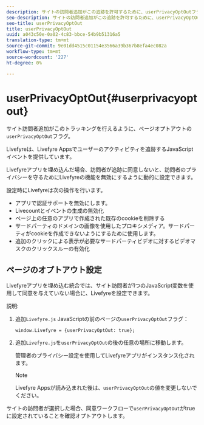 ```yaml
---
description: サイトの訪問者追加がこの追跡を許可するために、userPrivacyOptOutフラグをページにオプトアウト設定します。
seo-description: サイトの訪問者追加がこの追跡を許可するために、userPrivacyOptOutフラグをページにオプトアウト設定します。
seo-title: userPrivacyOptOut
title: userPrivacyOptOut
uuid: a043c50e-0a02-4c83-bbce-54b9b51316a5
translation-type: tm+mt
source-git-commit: 9e01dd4515c01154e3566a39b367b8efa4ec082a
workflow-type: tm+mt
source-wordcount: '227'
ht-degree: 0%

---
```



# userPrivacyOptOut{#userprivacyoptout}

サイト訪問者追加がこのトラッキングを行えるように、ページオプトアウトの`userPrivacyOptOut`フラグ。

Livefyreは、Livefyre Appsでユーザーのアクティビティを追跡するJavaScriptイベントを提供しています。

Livefyreアプリを埋め込んだ場合、訪問者が追跡に同意しないと、訪問者のプライバシーを守るためにLivefyreの機能を無効にするように動的に設定できます。

設定時にLivefyreは次の操作を行います。

* アプリで認証サポートを無効にします。
* Livecountとイベントの生成の無効化
* ページ上の任意のアプリで作成された既存のcookieを削除する
* サードパーティのドメインの画像を使用したプロキシメディア。サードパーティがcookieを作成できないようにするために使用します。
* 追加のクリックによる表示が必要なサードパーティビデオに対するビデオマスクのクリックスルーの有効化

## ページのオプトアウト設定

Livefyreアプリを埋め込む統合では、サイト訪問者が1つのJavaScript変数を使用して同意を与えていない場合に、Livefyreを設定できます。

説明:

1. 追加`Livefyre.js` JavaScriptの前のページの`userPrivacyOptOut`フラグ：

   ```
   window.Livefyre = {userPrivacyOptOut: true};
   ```

1. 追加`Livefyre.js`を`userPrivacyOptOut`の後の任意の場所に移動します。

   管理者のプライバシー設定を使用してLivefyreアプリがインスタンス化されます。

   >[!NOTE]
   >
   >Livefyre Appsが読み込まれた後は、`userPrivacyOptOut`の値を変更しないでください。

サイトの訪問者が選択した場合、同意ワークフローで`userPrivacyOptOut`がtrueに設定されていることを確認オプトアウトします。

